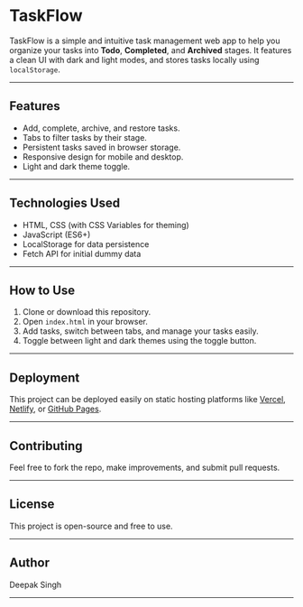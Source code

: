 # TaskFlow

TaskFlow is a simple and intuitive task management web app to help you organize your tasks into **Todo**, **Completed**, and **Archived** stages. It features a clean UI with dark and light modes, and stores tasks locally using `localStorage`.

---

## Features

- Add, complete, archive, and restore tasks.
- Tabs to filter tasks by their stage.
- Persistent tasks saved in browser storage.
- Responsive design for mobile and desktop.
- Light and dark theme toggle.

---

## Technologies Used

- HTML, CSS (with CSS Variables for theming)
- JavaScript (ES6+)
- LocalStorage for data persistence
- Fetch API for initial dummy data

---

## How to Use

1. Clone or download this repository.
2. Open `index.html` in your browser.
3. Add tasks, switch between tabs, and manage your tasks easily.
4. Toggle between light and dark themes using the toggle button.

---

## Deployment

This project can be deployed easily on static hosting platforms like [Vercel](https://vercel.com), [Netlify](https://netlify.com), or [GitHub Pages](https://pages.github.com).

---

## Contributing

Feel free to fork the repo, make improvements, and submit pull requests.

---

## License

This project is open-source and free to use.

---

## Author

Deepak Singh

---

